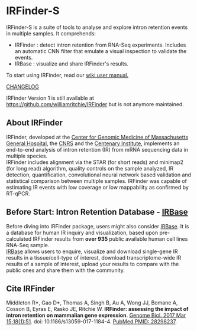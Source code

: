 
# IRFinder-S
IRFinder-S is a suite of tools to analyse and explore intron retention events in multiple samples. It comprehends:

- IRFinder : detect intron retention from RNA-Seq experiments. Includes an automatic CNN filter that emulate a visual inspection to validate the events.
- IRBase   : visualize and share IRFinder's results. 

To start using IRFinder, read our [wiki user manual.](https://github.com/RitchieLabIGH/IRFinder/wiki)

[CHANGELOG](https://github.com/RitchieLabIGH/IRFinder/CHANGELOG.md)

IRFinder Version 1 is still available at https://github.com/williamritchie/IRFinder but is not anymore maintained.
## About IRFinder

IRFinder, developed at the [Center for Genomic Medicine of Massachusetts General Hospital](https://cgm.massgeneral.org/), the [CNRS](http://www.cnrs.com) and the [Centenary Institute](https://www.centenary.org.au), implements an end-to-end analysis of intron retention (IR) from mRNA sequencing data in multiple species.    
IRFinder includes alignment via the STAR (for short reads) and minimap2 (for long read) algorithm, quality controls on the sample analyzed, IR detection, quantification, convolutional neural network based validation and statistical comparison between multiple samples. 
IRFinder was capable of estimating IR events with low coverage or low mappability as confirmed by RT-qPCR.


    
## Before Start: Intron Retention Database - [IRBase](http://irbase.igh.cnrs.fr/)
Before diving into IRFinder package, users might also consider [IRBase](http://irbase.igh.cnrs.fr/). It is a database for human IR inquiry and visualization, based upon pre-calculated IRFinder results from **over 935** public available human cell lines RNA-Seq sample.     
[IRBase](http://irbase.igh.cnrs.fr/) allows users to enquire, visualize and download single-gene IR results in a tissue/cell-type of interest, download transcriptome-wide IR results of a sample of interest, upload your results to compare with the public ones and share them with the community.

        
## Cite IRFinder    
Middleton R*, Gao D*, Thomas A, Singh B, Au A, Wong JJ, Bomane A, Cosson B, Eyras E, Rasko JE, Ritchie W. **IRFinder: assessing the impact of intron retention on mammalian gene expression**. [Genome Biol. 2017 Mar 15;18(1):51](https://genomebiology.biomedcentral.com/articles/10.1186/s13059-017-1184-4). doi: 10.1186/s13059-017-1184-4. [PubMed PMID: 28298237](https://www-ncbi-nlm-nih-gov.ezp-prod1.hul.harvard.edu/pubmed/28298237).

